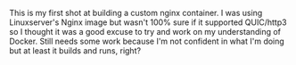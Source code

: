 This is my first shot at building a custom nginx container. I was using Linuxserver's Nginx image but wasn't 100% sure if it supported QUIC/http3 so I thought it was a good excuse to try and work on my understanding of Docker. Still needs some work because I'm not confident in what I'm doing but at least it builds and runs, right?
